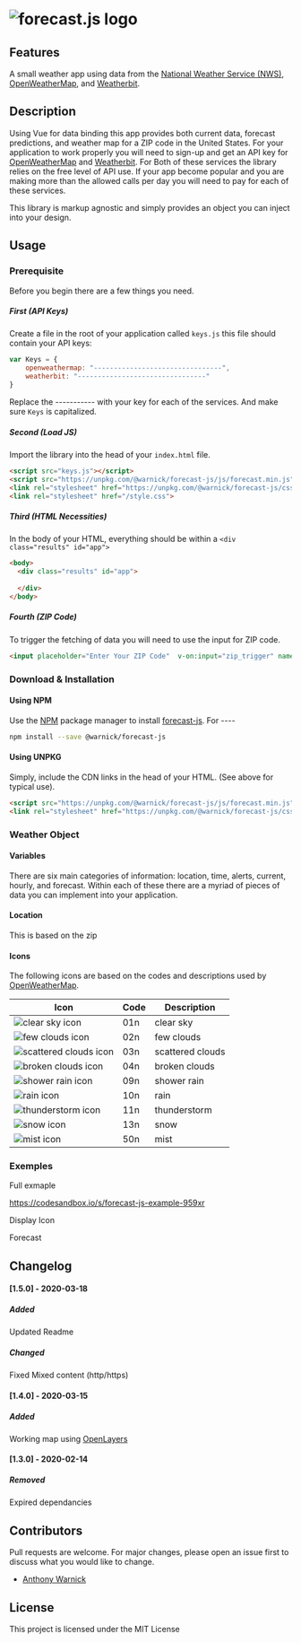 # ![forecast.js logo](https://raw.githubusercontent.com/ajwarnick/forecast-js/master/logo/logo.png)

## Features

A small weather app using data from the [National Weather Service (NWS)](https://www.weather.gov), [OpenWeatherMap](https://openweathermap.org), and [Weatherbit](https://www.weatherbit.io).

## Description 

Using Vue for data binding this app provides both current data, forecast predictions, and weather map for a ZIP code in the United States. For your application to work properly you will need to sign-up and get an API key for [OpenWeatherMap](https://openweathermap.org/api) and [Weatherbit](https://www.weatherbit.io/api). For Both of these services the library relies on the free level of API use. If your app become popular and you are making more than the allowed calls per day you will need to pay for each of these services. 

This library is markup agnostic and simply provides an object you can inject into your design. 



## Usage

### Prerequisite 

Before you begin there are a few things you need.

##### First (API Keys)

Create a file in the root of your application called `keys.js` this file should contain your API keys:

```javascript
var Keys = {
    openweathermap: "--------------------------------",
    weatherbit: "--------------------------------"
}
```

Replace the ----------- with your key for each of the services. And make sure `Keys` is capitalized. 

##### Second (Load JS)

Import the library into the head of your `index.html` file. 

```html
<script src="keys.js"></script>
<script src="https://unpkg.com/@warnick/forecast-js/js/forecast.min.js" defer></script>
<link rel="stylesheet" href="https://unpkg.com/@warnick/forecast-js/css/forecast.css">
<link rel="stylesheet" href="/style.css">
```

##### Third (HTML Necessities)

In the body of your HTML, everything should be within a `<div class="results" id="app">`

```html
<body>
  <div class="results" id="app">
    
  </div>
</body>
```



##### Fourth (ZIP Code)

To trigger the fetching of data you will need to use the input for ZIP code. 

```html
<input placeholder="Enter Your ZIP Code"  v-on:input="zip_trigger" name="name" id="zip" />
```





### Download & Installation

#### Using NPM

Use the [NPM](https://www.npmjs.com) package manager to install [forecast-js](https://www.npmjs.com/package/@warnick/forecast-js). For ----

```bash
npm install --save @warnick/forecast-js
```



#### Using UNPKG

Simply, include the CDN links in the head of your HTML. (See above for typical use).

```html
<script src="https://unpkg.com/@warnick/forecast-js/js/forecast.min.js" defer></script>
<link rel="stylesheet" href="https://unpkg.com/@warnick/forecast-js/css/forecast.css">
```



### Weather Object

#### Variables

There are six main categories of information: location, time, alerts, current, hourly, and forecast. Within each of these there are a myriad of pieces of data you can implement into your application. 



#### Location

This is based on the zip



 

#### Icons

The following icons are based on the codes and descriptions used by [OpenWeatherMap](https://openweathermap.org/weather-conditions). 

| Icon                                                         | Code | Description      |
| ------------------------------------------------------------ | ---- | ---------------- |
| ![clear sky icon](https://raw.githubusercontent.com/ajwarnick/ART300_weather_base/master/img/01d.png) | 01n  | clear sky        |
| ![few clouds icon](https://raw.githubusercontent.com/ajwarnick/ART300_weather_base/master/img/02d.png) | 02n  | few clouds       |
| ![scattered clouds icon](https://raw.githubusercontent.com/ajwarnick/ART300_weather_base/master/img/03d.png) | 03n  | scattered clouds |
| ![broken clouds icon](https://raw.githubusercontent.com/ajwarnick/ART300_weather_base/master/img/04d.png) | 04n  | broken clouds    |
| ![shower rain icon](https://raw.githubusercontent.com/ajwarnick/ART300_weather_base/master/img/09d.png) | 09n  | shower rain      |
| ![rain icon](https://raw.githubusercontent.com/ajwarnick/ART300_weather_base/master/img/10d.png) | 10n  | rain             |
| ![thunderstorm icon](https://raw.githubusercontent.com/ajwarnick/ART300_weather_base/master/img/11d.png) | 11n  | thunderstorm     |
| ![snow icon](https://raw.githubusercontent.com/ajwarnick/ART300_weather_base/master/img/13d.png) | 13n  | snow             |
| ![mist icon](https://raw.githubusercontent.com/ajwarnick/ART300_weather_base/master/img/50d.png) | 50n  | mist             |



### Exemples 

Full exmaple

https://codesandbox.io/s/forecast-js-example-959xr

Display Icon

Forecast



## Changelog

#### [1.5.0] - 2020-03-18

##### Added

Updated Readme

##### Changed

Fixed Mixed content (http/https) 


#### [1.4.0] - 2020-03-15

##### Added

Working map using [OpenLayers](https://openlayers.org)

#### [1.3.0] - 2020-02-14

##### Removed

Expired dependancies 



## Contributors 

Pull requests are welcome. For major changes, please open an issue first to discuss what you would like to change.

- [Anthony Warnick](https://github.com/ajwarnick)



## License

This project is licensed under the MIT License